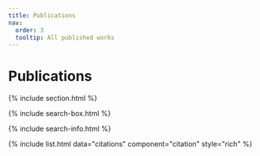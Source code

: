 ```yaml
---
title: Publications
nav:
  order: 3
  tooltip: All published works
---
```


# Publications


{% include section.html %}

{% include search-box.html %}

{% include search-info.html %}

{% include list.html data="citations" component="citation" style="rich" %}
